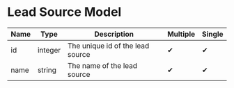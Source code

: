 # Lead Source Model

| Name              | Type      | Description                       | Multiple | Single |
|-------------------|-----------|-----------------------------------|----------|--------|
| id                | integer   | The unique id of the lead source  |    ✔     |   ✔    |
| name              | string    | The name of the lead source       |    ✔     |   ✔    |